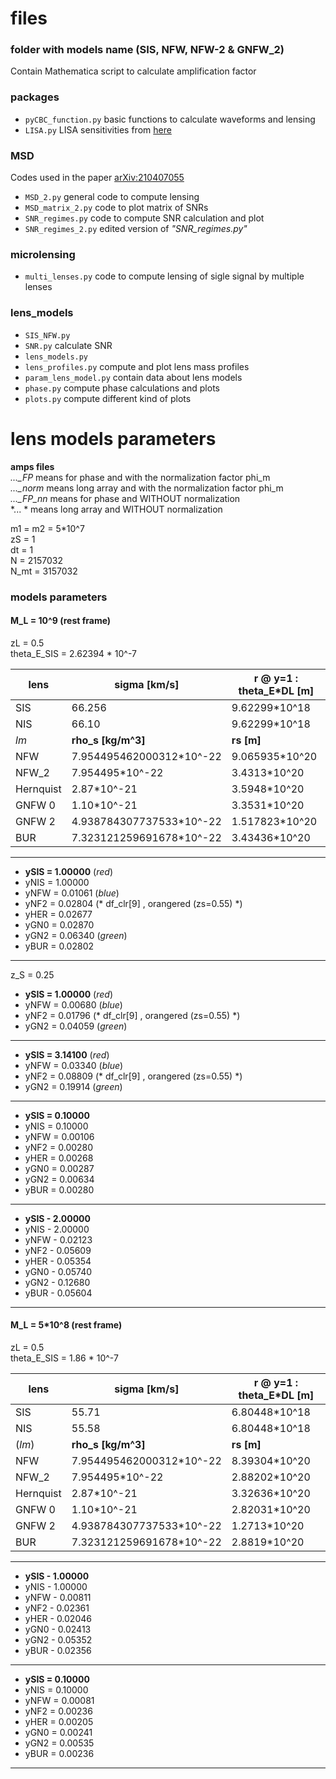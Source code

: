 # files

### folder with models name (SIS, NFW, NFW-2 & GNFW_2)
Contain Mathematica script to calculate amplification factor

### packages
- `pyCBC_function.py` basic functions to calculate waveforms and lensing
- `LISA.py` LISA sensitivities from [here](https://github.com/eXtremeGravityInstitute/LISA_Sensitivity/tree/1)

### MSD
Codes used in the paper [arXiv:210407055](https://arxiv.org/abs/2104.07055)

- `MSD_2.py` general code to compute lensing 
- `MSD_matrix_2.py` code to plot matrix of SNRs
- `SNR_regimes.py` code to compute SNR calculation and plot
- `SNR_regimes_2.py` edited version of *"SNR_regimes.py"*

### microlensing
- `multi_lenses.py` code to compute lensing of sigle signal by multiple lenses

### lens_models
- `SIS_NFW.py`
- `SNR.py` calculate SNR
- `lens_models.py` 
- `lens_profiles.py` compute and plot lens mass profiles
- `param_lens_model.py` contain data about lens models
- `phase.py` compute phase calculations and plots
- `plots.py` compute different kind of plots

# lens models parameters

**amps files** </br>
*..._FP*    means for phase  and with the normalization factor phi_m </br>
*..._norm*  means long array and with the normalization factor phi_m </br>
*..._FP_nn* means for phase  and WITHOUT normalization </br>
*... * means long array and WITHOUT normalization </br>


m1 = m2 = 5*10^7</br> 
zS = 1</br>
dt = 1</br>
N = 2157032</br>
N_mt = 3157032</br>

### models parameters

#### M_L = 10^9 (rest frame)

zL = 0.5</br>
theta_E_SIS = 2.62394 * 10^-7
		
lens |sigma [km/s]| r @ y=1 : theta_E*DL [m]
-----|------------|-------------------------
SIS | 66.256 | 9.62299*10^18  
NIS | 66.10 | 9.62299*10^18 
 *lm* |**rho_s [kg/m^3]** | **rs [m]**
NFW | 7.954495462000312*10^-22 | 9.065935*10^20
NFW_2 | 7.954495*10^-22 | 3.4313*10^20
Hernquist | 2.87*10^-21 | 3.5948*10^20
GNFW 0 | 1.10*10^-21 | 3.3531*10^20
GNFW 2 | 4.938784307737533*10^-22 | 1.517823*10^20
BUR | 7.323121259691678*10^-22 | 3.43436*10^20
 
------------------

- **ySIS = 1.00000** (*red*) 
- yNIS = 1.00000    
- yNFW = 0.01061 (*blue*)  
- yNF2 = 0.02804 (* df_clr[9] , orangered (zs=0.55)  *)
- yHER = 0.02677    
- yGN0 = 0.02870    
- yGN2 = 0.06340 (*green*)
- yBUR = 0.02802

------------------

z_S = 0.25
- **ySIS = 1.00000** (*red*)   
- yNFW = 0.00680 (*blue*)  
- yNF2 = 0.01796 (* df_clr[9] , orangered (zs=0.55)  *)   
- yGN2 = 0.04059 (*green*)

------------------

- **ySIS = 3.14100** (*red*)   
- yNFW = 0.03340 (*blue*)  
- yNF2 = 0.08809 (* df_clr[9] , orangered (zs=0.55)  *)   
- yGN2 = 0.19914 (*green*)

------------------

- **ySIS = 0.10000**
- yNIS = 0.10000
- yNFW = 0.00106
- yNF2 = 0.00280
- yHER = 0.00268
- yGN0 = 0.00287
- yGN2 = 0.00634
- yBUR = 0.00280

------------------

- **ySIS - 2.00000**
- yNIS - 2.00000
- yNFW - 0.02123
- yNF2 - 0.05609
- yHER - 0.05354
- yGN0 - 0.05740
- yGN2 - 0.12680
- yBUR - 0.05604

------------------

#### M_L = 5*10^8 (rest frame)

zL = 0.5</br>
theta_E_SIS = 1.86 * 10^-7
		
lens |sigma [km/s]| r @ y=1 : theta_E*DL [m]
-----|------------|-------------------------
SIS |         55.71 	|     	                6.80448*10^18  
NIS     |     55.58      |                     6.80448*10^18 
(*lm*) | **rho_s	[kg/m^3]**|		**rs [m]**
NFW |          7.954495462000312*10^-22   |     8.39304*10^20
NFW_2   |     7.954495*10^-22    |             2.88202*10^20
Hernquist |	2.87*10^-21 |                     3.32636*10^20
GNFW 0	| 1.10*10^-21     |                2.82031*10^20
GNFW 2 |	4.938784307737533*10^-22 |	1.2713*10^20
BUR |         7.323121259691678*10^-22 |       2.8819*10^20

------------------

- **ySIS - 1.00000**
- yNIS - 1.00000
- yNFW - 0.00811
- yNF2 - 0.02361
- yHER - 0.02046
- yGN0 - 0.02413
- yGN2 - 0.05352
- yBUR - 0.02356

------------------

- **ySIS = 0.10000**
- yNIS = 0.10000
- yNFW = 0.00081
- yNF2 = 0.00236
- yHER = 0.00205
- yGN0 = 0.00241
- yGN2 = 0.00535
- yBUR = 0.00236

------------------
